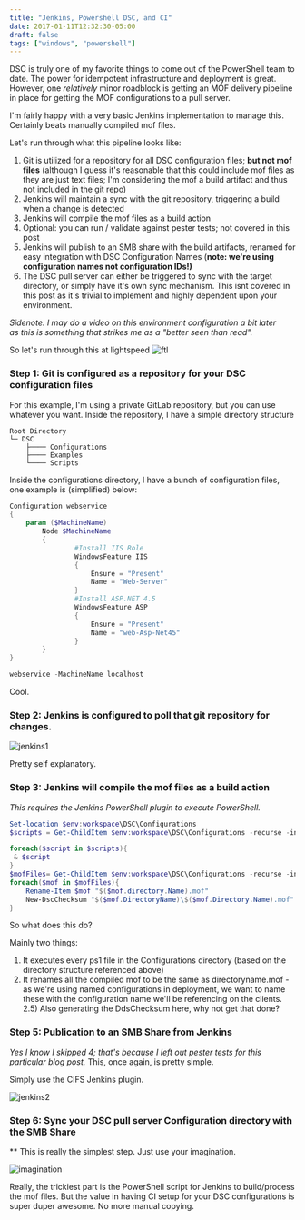 ```yaml
---
title: "Jenkins, Powershell DSC, and CI"
date: 2017-01-11T12:32:30-05:00
draft: false
tags: ["windows", "powershell"]
---
```


DSC is truly one of my favorite things to come out of the PowerShell team to date. The power for idempotent infrastructure and deployment is great. However, one _relatively_ minor roadblock is getting an MOF delivery pipeline in place for getting the MOF configurations to a pull server.

<!--more-->

 I'm fairly happy with a very basic Jenkins implementation to manage this. Certainly beats manually compiled mof files.  
 
 Let's run through what this pipeline looks like:

1. Git is utilized for a repository for all DSC configuration files; **but not mof files** (although I guess it's reasonable that this could include mof files as they are just text files; I'm considering the mof a build artifact and thus not included in the git repo)
2. Jenkins will maintain a sync with the git repository, triggering a build when a change is detected
3. Jenkins will compile the mof files as a build action
4. Optional: you can run / validate against pester tests; not covered in this post
5. Jenkins will publish to an SMB share with the build artifacts, renamed for easy integration with DSC Configuration Names (**note: we're using configuration names not configuration IDs!)**
6. The DSC pull server can either be triggered to sync with the target directory, or simply have it's own sync mechanism. This isnt covered in this post as it's trivial to implement and highly dependent upon your environment.


_Sidenote: I may do a video on this environment configuration a bit later as this is something that strikes me as a "better seen than read"._ 


So let's run through this at lightspeed 
![ftl]({{site.url}}/assets/images/misc/ftl.gif)  

### Step 1: Git is configured as a repository for your DSC configuration files

For this example, I'm using a private GitLab repository, but you can use whatever you want. Inside the repository, I have a simple directory structure

```
Root Directory
└─ DSC
    ├──── Configurations
    ├──── Examples
    └──── Scripts
```

Inside the configurations directory, I have a bunch of configuration files, one example is (simplified) below:

```powershell
Configuration webservice
{
    param ($MachineName)
        Node $MachineName
        {
                #Install IIS Role
                WindowsFeature IIS
                {
                    Ensure = "Present"
                    Name = "Web-Server"
                }
                #Install ASP.NET 4.5
                WindowsFeature ASP
                {
                    Ensure = "Present"
                    Name = "web-Asp-Net45"
                }
        }
}

webservice -MachineName localhost
```

Cool.

### Step 2: Jenkins is configured to poll that git repository for changes.

![jenkins1]({{site.url}}/assets/images/dsc-jenkins/jenkins-1.jpg) 

Pretty self explanatory.

### Step 3: Jenkins will compile the mof files as a build action

_This requires the Jenkins PowerShell plugin to execute PowerShell._

```powershell
Set-location $env:workspace\DSC\Configurations
$scripts = Get-ChildItem $env:workspace\DSC\Configurations -recurse -include "*.ps1"

foreach($script in $scripts){
 & $script
}
$mofFiles= Get-ChildItem $env:workspace\DSC\Configurations -recurse -include "*.mof"
foreach($mof in $mofFiles){
    Rename-Item $mof "$($mof.directory.Name).mof"
    New-DscChecksum "$($mof.DirectoryName)\$($mof.Directory.Name).mof"
}
```

So what does this do? 

Mainly two things: 

1. It executes every ps1 file in the Configurations directory (based on the directory structure referenced above) 
2. It renames all the compiled mof to be the same as directoryname.mof - as we're using named configurations in deployment, we want to name these with the configuration name we'll be referencing on the clients. 2.5) Also generating the DdsChecksum here, why not get that done?

### Step 5: Publication to an SMB Share from Jenkins

_Yes I know I skipped 4; that's because I left out pester tests for this particular blog post._ This, once again, is pretty simple. 

Simply use the CIFS Jenkins plugin. 

![jenkins2]({{site.url}}/assets/images/dsc-jenkins/jenkins-2.jpg)  

### Step 6: Sync your DSC pull server Configuration directory with the SMB Share

** This is really the simplest step. Just use your imagination. 

![imagination]({{site.url}}/assets/images/misc/imagination.gif)   

Really, the trickiest part is the PowerShell script for Jenkins to build/process the mof files. But the value in having CI setup for your DSC configurations is super duper awesome. No more manual copying.
